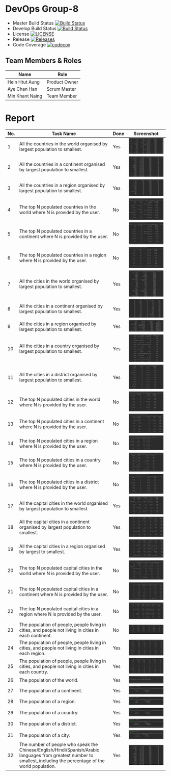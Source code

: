 # DevOps Group-8
- Master Build Status [![Build Status](https://travis-ci.org/gp-8/DevOps.svg?branch=master)](https://travis-ci.org/gp-8/DevOps)
- Develop Build Status [![Build Status](https://travis-ci.org/gp-8/DevOps.svg?branch=develop)](https://travis-ci.org/gp-8/DevOps)
- License [![LICENSE](https://img.shields.io/github/license/gp-8/DevOps.svg?style=flat-square)](https://github.com/gp-8/DevOps/blob/master/LICENSE)
- Release [![Releases](https://img.shields.io/github/release/gp-8/DevOps.svg?style=flat-square)](https://github.com/gp-8/DevOps/releases)
- Code Coverage [![codecov](https://codecov.io/gh/gp-8/DevOps/branch/master/graph/badge.svg)](https://codecov.io/gh/gp-8/DevOps)
## Team Members & Roles
| Name | Role |
| --- | --- |
| Hein Htut Aung | Product Owner |
| Aye Chan Han | Scrum Master |
| Min Khant Naing | Team Member |


# Report 
| No. | Task Name | Done | Screenshot |
| --- | --- | --- | --- |
| 1 | All the countries in the world organised by largest population to smallest. | Yes | ![](screenshot/1.png) |
| 2 | All the countries in a continent organised by largest population to smallest. | Yes | ![](screenshot/2.png) |
| 3 | All the countries in a region organised by largest population to smallest. | Yes | ![](screenshot/3.png) |
| 4 | The top N populated countries in the world where N is provided by the user. | No | ![](screenshot/4.png) |
| 5 | The top N populated countries in a continent where N is provided by the user. | No | ![](screenshot/5.png) |
| 6 | The top N populated countries in a region where N is provided by the user. | No | ![](screenshot/6.png) |
| 7 | All the cities in the world organised by largest population to smallest. | Yes | ![](screenshot/7.png) |
| 8 | All the cities in a continent organised by largest population to smallest. | Yes | ![](screenshot/8.png) |
| 9 | All the cities in a region organised by largest population to smallest. | Yes | ![](screenshot/9.png) |
| 10 | All the cities in a country organised by largest population to smallest. | Yes | ![](screenshot/10.png) |
| 11 | All the cities in a district organised by largest population to smallest. | Yes | ![](screenshot/11.png) |
| 12 | The top N populated cities in the world where N is provided by the user. | No | ![](screenshot/12.png) |
| 13 | The top N populated cities in a continent where N is provided by the user. | No | ![](screenshot/13.png) |
| 14 | The top N populated cities in a region where N is provided by the user. | No | ![](screenshot/14.png) |
| 15 | The top N populated cities in a country where N is provided by the user. | No | ![](screenshot/15.png) |
| 16 | The top N populated cities in a district where N is provided by the user. | No | ![](screenshot/16.png) |
| 17 | All the capital cities in the world organised by largest population to smallest. | Yes | ![](screenshot/17.png) |
| 18 | All the capital cities in a continent organised by largest population to smallest. | Yes | ![](screenshot/18.png) |
| 19 | All the capital cities in a region organised by largest to smallest. | Yes | ![](screenshot/19.png) |
| 20 | The top N populated capital cities in the world where N is provided by the user. | No | ![](screenshot/20.png) |
| 21 | The top N populated capital cities in a continent where N is provided by the user. | No | ![](screenshot/21.PNG) |
| 22 | The top N populated capital cities in a region where N is provided by the user. | No | ![](screenshot/22.png) |
| 23 | The population of people, people living in cities, and people not living in cities in each continent. | No | ![](screenshot/23.png) |
| 24 | The population of people, people living in cities, and people not living in cities in each region. | Yes | ![](screenshot/24.png) |
| 25 | The population of people, people living in cities, and people not living in cities in each country. | Yes | ![](screenshot/25.png) |
| 26 | The population of the world. | Yes | ![](screenshot/26.png) |
| 27 | The population of a continent. | Yes | ![](screenshot/27.png) |
| 28 | The population of a region. | Yes | ![](screenshot/28.png) |
| 29 | The population of a country. | Yes | ![](screenshot/29.png) |
| 30 | The population of a district. | Yes | ![](screenshot/30.png) |
| 31 | The population of a city. | Yes | ![](screenshot/31.png) |
| 32 | The number of people who speak the Chinese/English/Hindi/Spanish/Arabic languages from greatest number to smallest, including the percentage of the world population. | Yes | ![](screenshot/2.png) |